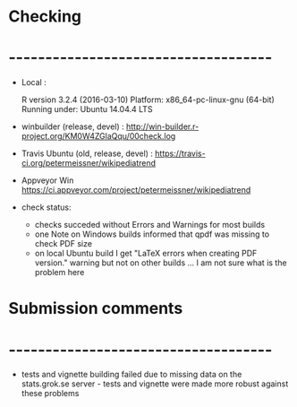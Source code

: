 # Checking
# ------------------------------------

- Local :
  
  R version 3.2.4 (2016-03-10)
  Platform: x86_64-pc-linux-gnu (64-bit)
  Running under: Ubuntu 14.04.4 LTS

- winbuilder (release, devel) :
  http://win-builder.r-project.org/KM0W4ZGlaQqu/00check.log
  
- Travis Ubuntu (old, release, devel) :
  https://travis-ci.org/petermeissner/wikipediatrend
  
- Appveyor Win
  https://ci.appveyor.com/project/petermeissner/wikipediatrend

- check status: 
    - checks succeded without Errors and Warnings for most builds
    - one Note on Windows builds informed that qpdf was missing to check PDF size
    - on local Ubuntu build I get "LaTeX errors when creating PDF version." warning but not on other builds ... I am not sure what is the problem here


# Submission comments 
# ------------------------------------

- tests and vignette building failed due to missing data on the stats.grok.se server - tests and vignette were made more robust against these problems
